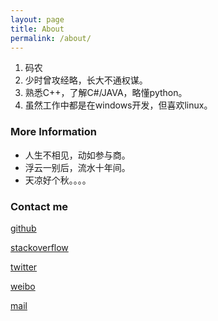 ```yaml
---
layout: page
title: About
permalink: /about/
---
```

1. 码农
2. 少时曾攻经略，长大不通权谋。
3. 熟悉C++，了解C#/JAVA，略懂python。
4. 虽然工作中都是在windows开发，但喜欢linux。

### More Information
- 人生不相见，动如参与商。
- 浮云一别后，流水十年间。
- 天凉好个秋。。。。


### Contact me

[github](https://github.com/CodeJuan)

[stackoverflow](http://stackoverflow.com/users/2763396/codejuan)

[twitter](http://twitter.com/decbug)

[weibo](http://weibo.com/decbug)

[mail](mailto:xh@decbug.com)

